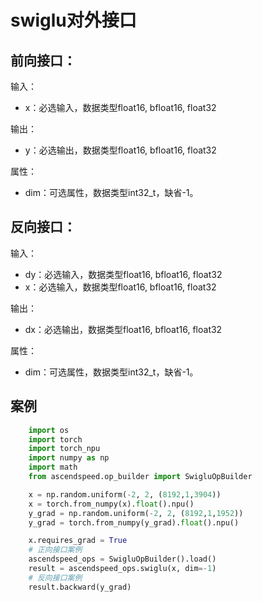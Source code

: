# swiglu对外接口
## 前向接口：
输入：
- x：必选输入，数据类型float16, bfloat16, float32

输出：
- y：必选输出，数据类型float16, bfloat16, float32

属性：
- dim：可选属性，数据类型int32_t，缺省-1。

## 反向接口：
输入：
- dy：必选输入，数据类型float16, bfloat16, float32
- x：必选输入，数据类型float16, bfloat16, float32

输出：
- dx：必选输出，数据类型float16, bfloat16, float32

属性：
- dim：可选属性，数据类型int32_t，缺省-1。

## 案例
```python
    import os
    import torch
    import torch_npu
    import numpy as np
    import math
    from ascendspeed.op_builder import SwigluOpBuilder

    x = np.random.uniform(-2, 2, (8192,1,3904))
    x = torch.from_numpy(x).float().npu()
    y_grad = np.random.uniform(-2, 2, (8192,1,1952))
    y_grad = torch.from_numpy(y_grad).float().npu()

    x.requires_grad = True
    # 正向接口案例
    ascendspeed_ops = SwigluOpBuilder().load()
    result = ascendspeed_ops.swiglu(x, dim=-1)
    # 反向接口案例
    result.backward(y_grad)
